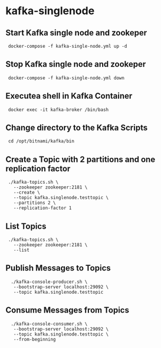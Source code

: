 # kafka-singlenode
## Start Kafka single node and zookeper
```
 docker-compose -f kafka-single-node.yml up -d
```
## Stop Kafka single node and zookeper
```
 docker-compose -f kafka-single-node.yml down
```
## Executea shell in Kafka Container
```
 docker exec -it kafka-broker /bin/bash
```
## Change directory to the Kafka Scripts
```
 cd /opt/bitnami/kafka/bin
```
## Create a Topic with 2 partitions and one replication factor
```
 ./kafka-topics.sh \
   --zookeeper zookeeper:2181 \
   --create \
   --topic kafka.singlenode.testtopic \
   --partitions 2 \
   --replication-factor 1
```
## List Topics
```
 ./kafka-topics.sh \
   --zookeeper zookeeper:2181 \
   --list
```
## Publish Messages to Topics
```
  ./kafka-console-producer.sh \
   --bootstrap-server localhost:29092 \
   --topic kafka.singlenode.testtopic
```
## Consume Messages from Topics
```
  ./kafka-console-consumer.sh \
   --bootstrap-server localhost:29092 \
   --topic kafka.singlenode.testtopic \
   --from-beginning
```